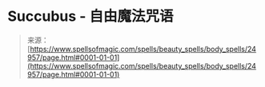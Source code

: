 <!--yml

category: 未分类

date: 2024-06-12 19:11:27

-->

# Succubus - 自由魔法咒语

> 来源：[https://www.spellsofmagic.com/spells/beauty_spells/body_spells/24957/page.html#0001-01-01](https://www.spellsofmagic.com/spells/beauty_spells/body_spells/24957/page.html#0001-01-01)
